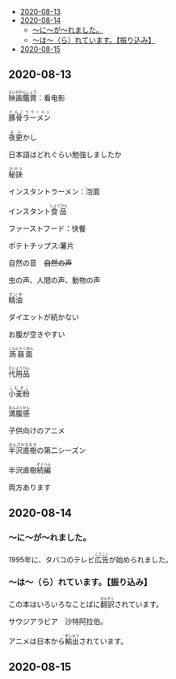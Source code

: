 - [2020-08-13](#2020-08-13)
- [2020-08-14](#2020-08-14)
  - [〜に〜が〜れました。](#にがれました)
  - [〜は〜（ら）れています。【振り込み】](#はられています振り込み)
- [2020-08-15](#2020-08-15)

## 2020-08-13

<ruby><rb>映画鑑賞</rb><rt>えいがかんしょう</rt></ruby>：看电影

<ruby><rb>豚骨ラーメン</rb><rt>とんこつラーメン</rt></ruby>

<ruby><rb>夜更</rb><rt>よふ</rt></ruby>かし

日本語はどれぐらい勉強しましたか

<ruby><rb>秘訣</rb><rt>ひけつ</rt></ruby>

インスタントラーメン：泡面

インスタント<ruby><rb>食品</rb><rt>しょくひん</rt></ruby>

ファーストフード：快餐

ポテトチップス:薯片

自然の音　~~自然の声~~

虫の声、人間の声、動物の声

<ruby><rb>精油</rb><rt>せいゆ</rt></ruby>

ダイエットが続かない

お腹が空きやすい

<ruby><rb>蒟蒻面</rb><rt>こんにゃくめん</rt></ruby>

<ruby><rb>代用品</rb><rt>だいようひん</rt></ruby>

<ruby><rb>小麦粉</rb><rt>こむぎこ</rt></ruby>

<ruby><rb>満腹感</rb><rt>まんぷくかん</rt></ruby>

子供向けのアニメ

<ruby><rb>半沢直樹</rb><rt>はんざわなおき</rt></ruby>の第二シーズン

半沢直樹<ruby><rb>続編</rb><rt>ぞくへん</rt></ruby>

両方あります


## 2020-08-14

### 〜に〜が〜れました。

1995年に、タバコのテレビ<ruby><rb>広告</rb><rt>こうこく</rt></ruby>が始められました。

### 〜は〜（ら）れています。【振り込み】

この本はいろいろなことばに<ruby><rb>翻訳</rb><rt>ほんやく</rt></ruby>されています。

サウジアラビア　沙特阿拉伯。


アニメは日本から<ruby><rb>輸出</rb><rt>ゆしゅつ</rt></ruby>されています。


## 2020-08-15

